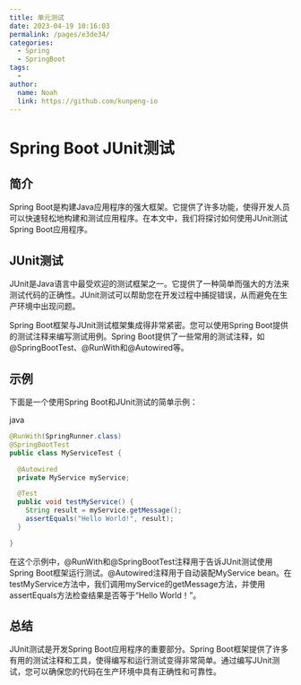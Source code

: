 ```yaml
---
title: 单元测试
date: 2023-04-19 10:16:03
permalink: /pages/e3de34/
categories:
  - Spring
  - SpringBoot
tags:
  - 
author: 
  name: Noah
  link: https://github.com/kunpeng-io
---
```

Spring Boot JUnit测试
===================

简介
--

Spring Boot是构建Java应用程序的强大框架。它提供了许多功能，使得开发人员可以快速轻松地构建和测试应用程序。在本文中，我们将探讨如何使用JUnit测试Spring Boot应用程序。

JUnit测试
-------

JUnit是Java语言中最受欢迎的测试框架之一。它提供了一种简单而强大的方法来测试代码的正确性。JUnit测试可以帮助您在开发过程中捕捉错误，从而避免在生产环境中出现问题。

Spring Boot框架与JUnit测试框架集成得非常紧密。您可以使用Spring Boot提供的测试注释来编写测试用例。Spring Boot提供了一些常用的测试注释，如@SpringBootTest、@RunWith和@Autowired等。

示例
--

下面是一个使用Spring Boot和JUnit测试的简单示例：

java

```java
@RunWith(SpringRunner.class)
@SpringBootTest
public class MyServiceTest {

  @Autowired
  private MyService myService;

  @Test
  public void testMyService() {
    String result = myService.getMessage();
    assertEquals("Hello World!", result);
  }

}
```

在这个示例中，@RunWith和@SpringBootTest注释用于告诉JUnit测试使用Spring Boot框架运行测试。@Autowired注释用于自动装配MyService bean。在testMyService方法中，我们调用myService的getMessage方法，并使用assertEquals方法检查结果是否等于“Hello World！”。

总结
--

JUnit测试是开发Spring Boot应用程序的重要部分。Spring Boot框架提供了许多有用的测试注释和工具，使得编写和运行测试变得非常简单。通过编写JUnit测试，您可以确保您的代码在生产环境中具有正确性和可靠性。